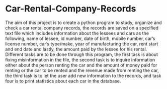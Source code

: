 # Car-Rental-Company-Records
The aim of this project is to create a python program to study, organize and check a car rental company records, the records are saved on a specified text file which includes information about the lessees and cars as the following, name of lessee, id number, date of birth, mobile number, car’s license number, car’s type/make, year of manufacturing the car, rent start and end date and lastly, the amount paid by the lessee for his rental. Different tasks are to be done through this program, the first task is about fixing misinformation in the file, the second task is to inquire information either about the person renting the car and the amount of money paid for renting or the car to be rented and the revenue made from renting the car, the third task is to let the user add new information to the records, and task four is to print statistics about each car in the database.
